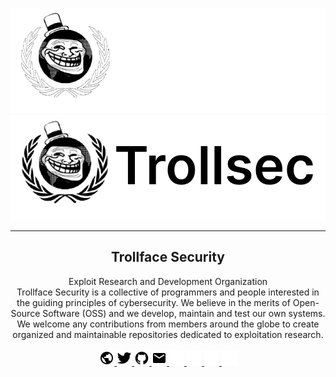 <p align=center>
<img src="https://raw.githubusercontent.com/trollface-security/.github/main/profile/trolllight1.png#gh-dark-mode-only">
<img src="https://raw.githubusercontent.com/trollface-security/.github/main/profile/trolldark1.png#gh-light-mode-only">
 </p>
 <hr>
 <div align=center>
<h2> Trollface Security </h2>
  </div>
<p align=center>
Exploit Research and Development Organization
<br>
Trollface Security is a collective of programmers and people interested in the guiding principles of cybersecurity. We believe in the merits of Open-Source Software (OSS) and we develop, maintain and test our own systems. We welcome any contributions from members around the globe to create organized and maintainable repositories dedicated to exploitation research.
<br><br>
        <a href="https://trollsec.cf/#gh-light-mode-only" target="_blank">
            <img width="24" src="https://github.com/latte-soft/.github/raw/master/assets/icons/light-mode/website-icon-black.svg#gh-light-mode-only" />
        </a>
        <a href="https://twitter.com/trollfacesecurity/#gh-light-mode-only" target="_blank">
            <img width="24" src="https://github.com/latte-soft/.github/raw/master/assets/icons/light-mode/twitter-icon-black.svg#gh-light-mode-only" />
        </a>
        <a href="https://github.com/trollface-security/#gh-light-mode-only" target="_blank">
            <img width="24" src="https://github.com/latte-soft/.github/raw/master/assets/icons/light-mode/github-icon-black.svg#gh-light-mode-only" />
        </a>
        <a href="mailto:god@trollsec.cf" target="_blank">
            <img width="24" src="https://github.com/latte-soft/.github/raw/master/assets/icons/light-mode/email-icon-black.svg#gh-light-mode-only" />
        </a>
        
<a href="https://trollsec.cf/#gh-dark-mode-only" target="_blank">
            <img width="24" src="https://github.com/latte-soft/.github/raw/master/assets/icons/dark-mode/website-icon-white.svg#gh-dark-mode-only" />
        </a>
        <a href="https://twitter.com/trollfacesecurity/#gh-dark-mode-only" target="_blank">
            <img width="24" src="https://github.com/latte-soft/.github/raw/master/assets/icons/dark-mode/twitter-icon-white.svg#gh-dark-mode-only" />
        </a>
        <a href="https://github.com/trollface-security/#gh-dark-mode-only" target="_blank">
            <img width="24" src="https://github.com/latte-soft/.github/raw/master/assets/icons/dark-mode/github-icon-white.svg#gh-dark-mode-only" />
        </a>
        <a href="mailto:god@trollsec.cf" target="_blank">
            <img width="24" src="https://github.com/latte-soft/.github/raw/master/assets/icons/dark-mode/email-icon-white.svg#gh-dark-mode-only" />
        </a>
        





